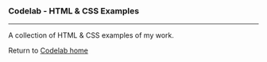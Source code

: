 ### Codelab - HTML & CSS Examples
***

A collection of HTML & CSS examples of my work.

<!--- Please feel free to browse each project folder to learn about my approach to solving software problems. Each folder also contains a readme file that explains the project's objective, the approach I took to resolve the challenge and the result. -->

Return to [Codelab home](../../../)
